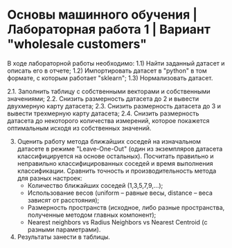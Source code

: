 # Основы машинного обучения | Лабораторная работа 1 | Вариант "wholesale customers"

В ходе лабораторной работы необходимо:
1.1) Найти заданный датасет и описать его в отчете;
1.2) Импортировать датасет в "python" в том формате, с которым работает "sklearn";
1.3) Нормализовать датасет.

2.1. Заполнить таблицу с собственными векторами и собственными значениями;
2.2. Снизить размерность датасета до 2 и вывести двухмерную карту датасета;
2.3. Снизить размерность датасета до 3 и вывести трехмерную карту датасета;
2.4. Снизить размерность датасета до некоторого количества измерений, которое покажется оптимальным исходя из собственных значений.

3. Оценить работу метода ближайших соседей на изначальном датасете в режиме "Leave-One-Out" (один из экземпляров датасета классифицируется на основе остальных). Посчитать правильно и неправильно классифицированных соседей и время выполнения классификации. Сравнить точность и производительность метода для разных настроек:
    - Количество ближайших соседей (1,3,5,7,9,...);
    - Использование весов (uniform – равные весы, distance – веса зависят от расстояния);
    - Размерность пространств (исходное, либо разные пространства, полученные методом главных компонент);
    - Nearest neighbors vs Radius Neighbors vs Nearest Centroid (с разными параметрами).
4. Результаты занести в таблицы.
